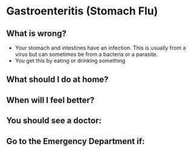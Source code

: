 # Gastroenteritis (Stomach Flu)

## What is wrong?
- Your stomach and intestines have an infection. This is usually from a virus but can sometimes be from a bacteria or a parasite.
- You get this by eating or drinking something 

## What should I do at home?

## When will I feel better?

## You should see a doctor: 

## Go to the Emergency Department if:
